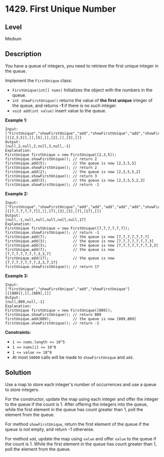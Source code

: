 # 1429. First Unique Number
## Level
Medium

## Description
You have a queue of integers, you need to retrieve the first unique integer in the queue.

Implement the `FirstUnique` class:

* `FirstUnique(int[] nums)` Initializes the object with the numbers in the queue.
* `int showFirstUnique()` returns the value of **the first unique** integer of the queue, and returns **-1** if there is no such integer.
* `void add(int value)` insert value to the queue.

**Example 1:**
```
Input: 
["FirstUnique","showFirstUnique","add","showFirstUnique","add","showFirstUnique","add","showFirstUnique"]
[[[2,3,5]],[],[5],[],[2],[],[3],[]]
Output: 
[null,2,null,2,null,3,null,-1]
Explanation: 
FirstUnique firstUnique = new FirstUnique([2,3,5]);
firstUnique.showFirstUnique(); // return 2
firstUnique.add(5);            // the queue is now [2,3,5,5]
firstUnique.showFirstUnique(); // return 2
firstUnique.add(2);            // the queue is now [2,3,5,5,2]
firstUnique.showFirstUnique(); // return 3
firstUnique.add(3);            // the queue is now [2,3,5,5,2,3]
firstUnique.showFirstUnique(); // return -1
```
**Example 2:**
```
Input: 
["FirstUnique","showFirstUnique","add","add","add","add","add","showFirstUnique"]
[[[7,7,7,7,7,7]],[],[7],[3],[3],[7],[17],[]]
Output: 
[null,-1,null,null,null,null,null,17]
Explanation: 
FirstUnique firstUnique = new FirstUnique([7,7,7,7,7,7]);
firstUnique.showFirstUnique(); // return -1
firstUnique.add(7);            // the queue is now [7,7,7,7,7,7,7]
firstUnique.add(3);            // the queue is now [7,7,7,7,7,7,7,3]
firstUnique.add(3);            // the queue is now [7,7,7,7,7,7,7,3,3]
firstUnique.add(7);            // the queue is now [7,7,7,7,7,7,7,3,3,7]
firstUnique.add(17);           // the queue is now [7,7,7,7,7,7,7,3,3,7,17]
firstUnique.showFirstUnique(); // return 17
```
**Example 3:**
```
Input: 
["FirstUnique","showFirstUnique","add","showFirstUnique"]
[[[809]],[],[809],[]]
Output: 
[null,809,null,-1]
Explanation: 
FirstUnique firstUnique = new FirstUnique([809]);
firstUnique.showFirstUnique(); // return 809
firstUnique.add(809);          // the queue is now [809,809]
firstUnique.showFirstUnique(); // return -1
```

**Constraints:**

* `1 <= nums.length <= 10^5`
* `1 <= nums[i] <= 10^8`
* `1 <= value <= 10^8`
* At most `50000` calls will be made to `showFirstUnique` and `add`.

## Solution
Use a map to store each integer's number of occurrences and use a queue to store integers.

For the constructor, update the map using each integer and offer the integer to the queue if the count is 1. After offering the integers into the queue, while the first element in the queue has count greater than 1, poll the element from the queue.

For method `showFirstUnique`, return the first element of the queue if the queue is not empty, and return -1 otherwise.

For method `add`, update the map using `value` and offer `value` to the queue if the count is 1. While the first element in the queue has count greater than 1, poll the element from the queue.
